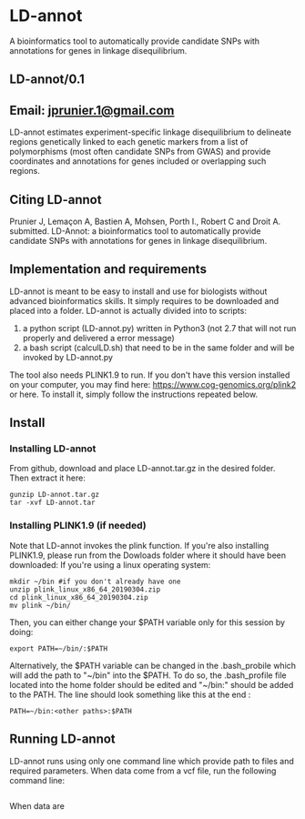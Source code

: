 # LD-annot
A bioinformatics tool to automatically provide candidate SNPs with annotations for genes in linkage disequilibrium.
## LD-annot/0.1
## Email: jprunier.1@gmail.com

LD-annot estimates experiment-specific linkage disequilibrium to delineate regions genetically linked to each genetic markers from a list of polymorphisms (most often candidate SNPs from GWAS) and provide coordinates and annotations for genes included or overlapping such regions.

## Citing LD-annot
Prunier J, Lemaçon A, Bastien A, Mohsen, Porth I., Robert C and Droit A. submitted. LD-Annot: a bioinformatics tool to automatically provide candidate SNPs with annotations for genes in linkage disequilibrium.


## Implementation and requirements
LD-annot is meant to be easy to install and use for biologists without advanced bioinformatics skills. It simply requires to be downloaded and placed into a folder. LD-annot is actually divided into to scripts:
1) a python script (LD-annot.py) written in Python3 (not 2.7 that will not run properly and delivered a error message)
2) a bash script (calculLD.sh) that need to be in the same folder and will be invoked by LD-annot.py

The tool also needs PLINK1.9 to run. If you don't have this version installed on your computer, you may find here: https://www.cog-genomics.org/plink2 or here.
To install it, simply follow the instructions repeated below.


## Install
### Installing LD-annot
From github, download and place LD-annot.tar.gz in the desired folder.
Then extract it here:
```
gunzip LD-annot.tar.gz
tar -xvf LD-annot.tar
```
### Installing PLINK1.9 (if needed)
Note that LD-annot invokes the plink function. If you're also installing PLINK1.9, please run from the Dowloads folder where it should have been downloaded:
If you're using a linux operating system:
```
mkdir ~/bin #if you don't already have one
unzip plink_linux_x86_64_20190304.zip
cd plink_linux_x86_64_20190304.zip
mv plink ~/bin/
```
Then, you can either change your $PATH variable only for this session by doing:
```
export PATH=~/bin/:$PATH
```

Alternatively, the $PATH variable can be changed in the .bash_probile which will add the path to "\~/bin" into the $PATH. To do so, the .bash_profile file located into the home folder should be edited and "~/bin:" should be added to the PATH. The line should look something like this at the end :

```
PATH=~/bin:<other paths>:$PATH
```

## Running LD-annot
LD-annot runs using only one command line which provide path to files and required parameters.
When data come from a vcf file, run the following command line:
```
```

When data are 



